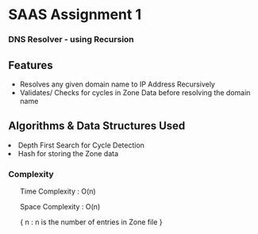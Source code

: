 # SAAS Assignment 1
<h3>DNS Resolver - using Recursion</h3>

## Features
<ul>
  <li>Resolves any given domain name to IP Address Recursively</li>
  <li>Validates/ Checks for cycles in Zone Data before resolving the domain name</li>
</ul>

## Algorithms & Data Structures Used

<li>Depth First Search for Cycle Detection</li>
<li>Hash for storing the Zone data</li>


### Complexity

<ol>Time Complexity : O(n) </ol>
<ol>Space Complexity : O(n) </ol>
<ol>{ n : n is the number of entries in Zone file }</ol>

